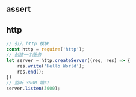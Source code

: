 ## assert


## http 

``` js
// 引入 http 模块
const http = require('http');
// 创建一个服务
let server = http.createServer((req, res) => {
    res.write('Hello World');
    res.end();
})
// 监听 3000 端口
server.listen(3000);
```
